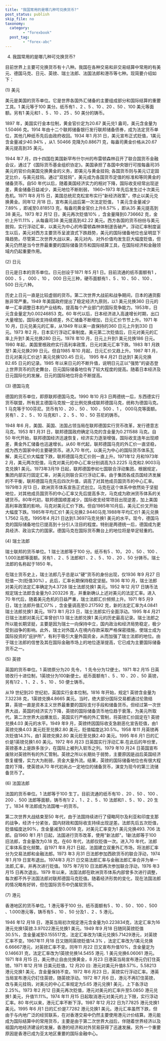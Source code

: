 ```yaml
---
title: "我国常用的是哪几种可兑换货币?"
post_status: publish
skip_file: no
taxonomy:
  category:
        - "forexbook"
  post_tag:
        - "forex-abc"
---
```


4. 我国常用的是哪几种可兑换货币?

目前世界上主要可兑换货币有十八种。我国在各种交易和非交易结算中常用的有美元、德国马克、日元、英镑、瑞士法郎、法国法郎和港币等七种。现简要介绍如下：

(1) 美元

美元是美国的货币单位。它是世界各国外汇储备的主要组成部分和国际结算的重要工具。1 美元等于100 美分。纸币有1 、2 、5 、10 、20 、50 、100 美元等面额。另有1 美元和1 、5 、10 、25 、50 美分的铸币。

1897 年，美国实行金本位制，黄金官价定为20.67 美元兑1 盎司，美元含金量为1.50466 克。1914 年由十二个联邦储备银行发行联邦储备债券，成为法定货币单位，其他几种纸币先后由政府收回。1934 年1 月31 日，美元宣布正式贬值，1美元含金量减少40.94% ，从1. 50466 克降为0.88671 克，每盎司黄金价格从20.67 美元提高到35 美元。

1944 年7 月，四十四国在美国新罕布什尔州的布雷顿森林召开了联合国货币金融会议，通过了《国际货币基金组织协定》。美国承担了各国中央银行可按每盎司35 美元的官价向美国兑换黄金的义务，即美元与黄金挂钩; 各国货币则与美元订定固定比价，与美元挂钩。通过"双挂钩"，美元成为各国货币定值的标准和等同黄金的储备货币。自50 年代以后，随着美国经济实力的相对下降，国际收支经常出现逆差，黄金储备日益减少，美元地位不断削弱， 1960~1973 年先后发生过十次美元危机。1971 年8 月15 日，美国总统尼克松宣布实行"新经济政策"，停止以美元兑换黄金。同年12 月18 日，宣布美元战后第一次法定贬值， 1 美元含金量减少7.89% ，即减至0.818513 克，每盎司黄金官价上升8.57% ，即从35 美元提高到38 美元。1973 年2 月12 日，美元再次贬值10% ，含金量降到0.736662 克，金价上升11.11% ，从每盎司38 美元提高到42.22 美元。西方各国的货币纷纷与美元脱钩，实行浮动汇率，以美元为中心的布雷顿森林体制遂告破产。浮动汇率制度诞生以后，美元对西方主要货币呈波浪式下跌趋势，美元的国际储备地位也呈明显下降趋势。尽管第二次世界大战以来，美元对内、对外价值均发生巨大幅度贬值，但美元仍然是当今世界最重要的国际储备货币和国际结算工具，在国际经济和金融领域内仍起重要作用。

(2) 日元

日元是日本的货币单位。日元创设于1871 年5 月1 日。目前流通的纸币面额有1 ， 000 、5 ， 000 、10 ， 000 日元三种，硬币面额有1 、5 、10 、50 、100 、500 日元六种。

历史上日元一直是比较虚弱的货币。第二次世界大战前和战争期间，日本的通货膨胀非常严重。1949 年美国政府提出了稳定经济九原则，以1 美元兑换360 日元的单一汇率调整日本的产业结构，提高每个产业部门的国际竞争能力。1953年，日元含金量定为0.00246853 克。60 年代以后，日本经济进入高速增长时期，出口大量增加，国际收支持续顺差，外汇储备不断增加，日元汇价节节上升。1971 年10 月，日元兑美元的汇率，从1949 年以来一直保持的360 日元上升到330 日元。1973 年2 月，日本实行浮动汇率制度。美元第二次贬值后，日元对美元的汇率上升到1 美元兑换280 日元。1978 年10 月，日元上升到1 美元兑换186 日元。1980 年起，美国里根政府实行高利率政策，日元对美元汇率下跌。1983 年1 月跌至1 美元兑换299 日元。但自1985 年10 月起，日元汇价又趋上升。1987 年1 月，日元对美元汇价达1 美元兑换120.45 日元， 1995 年4 月21 日达到1 美元兑换82.65 日元的记录。1985 年以来日元的不断升值，说明日元正以"强势"的姿态登上世界货币的历史舞台，日元国际储备地位有了较大程度的提高。随着日本经济及日元国际化的发展，日元的国际地位将会不断提高。

(3) 德国马克

德国的货币单位，即原联邦德国马克。1990 年10 月3 日两德统一后，东西德实行货币联盟，所有民主德国马克按一定比例兑换成联邦德国马克，统称为德国马克。1 马克等于100芬尼。货币有10 、20 、50 、100 、500 、1 ， 000马克等面额。另有1 、2 、5 、10 马克和1 、2 、5 、10 、50 芬尼的铸币。

1948 年6 月，美国、英国、法国占领当局在联邦德国实行货币改革，发行德意志马克。1953 年1 月31 日，联邦德国政府确定马克的含金量为0.211588 马克。自50 年代开始，联邦德国经济迅速恢复，经济实力逐渐增强，国际收支连年出现顺差，黄金外汇储备也迅速增长。从60 年代起，联邦德国马克的外汇价一直坚稳，成为西方国家中的主要硬货币。进入70 年代，以美元为中心的国际货币体系瓦解，美元汇价大幅度下跌，联邦德国马克汇价则一直上升。1971年12 月和1973年2 月，美元两次贬值，马克对美元的中心汇率分别调高为3.2225 马克和2.9003马克兑换1 美元。1973年3月19 日起，联邦德国参如七国联合浮动集团，根据规定，集团内部实行固定汇率，对美元则联合实行浮动汇率。由于集团各成员国经济发展的不平衡，联邦德国马克先后四次升值，调高了对其他成员国货币的中心汇率。1979年3 月13 日，欧洲货币体系宣告正式创立。马克在这个体系中依然处于坚挺地位，对其他成员国货币的中心汇率又先后提高多次，马克成为欧洲货币体系的关键货币。80年代初，联邦德国顺差减少，国际收支经常项目出现逆差，加上美国高利率政策的影响，马克对美元汇价下跌。但自1985年10月后，美元汇价叉开始大幅度下跌。1985年平均汇价1 美元兑换2.9440马克.1988年平均汇价1 美元兑换1.7562 马克。1995年4 月21 日达到1.3697马克兑换1 美元的水平。现今，德国马克的国际储备地位已提高到十分引人注目的程度。特别是两德统一后，德国成为更具经济、政治实力的国家。德国马克在国际货币舞台上的地位将是举足轻重的。

(4) 瑞士法郎

瑞士联邦的货币单位。1 瑞士法郎等于100 分。纸币有5 、10， 20 、50 、100 、1.000法郎等面额。另有1 、2 、5 法郎和1 、2 、5 、10 、20 、50 分铸币。瑞士法郎的名称起于1850 年。

在瑞士货币史上，瑞士法郎几乎总是以"硬"货币的身份出现，仅1936 年9 月27 日贬值一次(贬值30%) 。此后，汇率长期保持稳定坚挺。1936 年10 月，瑞士法郎对美元的法定汇率确定为4.3728 瑞士法郎兑换1 美元。1952 年12 月17 日铸币法规定瑞士法郎含金量为0.203226 克，并重新确认上述对美元的法定汇率。进入70 年代后，随着美元危机的日益严重，瑞士法郎汇价频频上升。1971 年5 月9 日，瑞士法郎升值汇07% ，含金量调高至0.217592 克，新的法定汇率为4.0841瑞士法郎兑换1 美元。1973 年1 月23 日，瑞士法郎实行全面浮动。1995 年4 月21 日瑞士法郎对美元汇率曾创1.13 瑞士法郎兑换1 美元的历史最高记录。瑞士法郎之所以能长期坚挺，主要是因为瑞士一向保持中立，国内政治和经济局势稳定，极少受到战争的影响。此外，瑞士对外国人在境内存款采取严格保密措施，使瑞士成为国际投资的"庇护所"，有利于吸引大量外国资金，从而加强了瑞士法郎的地位。由于瑞士法郎的信誉及其在国际金融市场上的地位逐渐提高，它已成为主要国际储备货币之一。

(5) 英镑

英国的货币单位。1 英镑原分为20 先令， 1 先令分为12便士。1971 年2 月15 日英镑改行十进位制，1英镑分为100新便士。纸币面额有1 、5 、10 、20 、50 英镑，另有1/2 、1 、2 、5 、10 、50 便士铸币。

从19 世纪到20 世纪初，英国实行金本位制。1816 年开始，规定1 英镑含金量为7.32238 克，1英镑兑换4.8665 美元。当时，绝大部分国际交易都通过伦敦结算，英镑一直是资本主义世界最重要的国际支付手段和储备货币。但经过第一次世界大战，英国的经济实力下降，英镑的国际储备货币地位趋于衰落，为美元所取代。第二次世界大战爆发后，英国实行严格的外汇管制，将英镑汇价固定在1 英镑兑换4.03 美元的水平。1949 年9 月，英镑终因国际收支急剧恶化宣告贬值，由1 英镑兑换4.03 美元贬至兑换2.80 美元，贬值幅度达30.5%。1958 年11 月英镑再次贬值14.3%，由1 英镑兑换2.80 美元贬至兑换2.40 美元。1995 年6 月1 日的汇价是1英镑兑换1.60 美元。1972 年6 月23 日英国实行浮动汇率.在此后的年份里，英镑基本上是跌多涨少，在国际上被列入软币之列。1979 年10 月24 日英国宣布废除对英镑所有的外汇管制。英镑之所以长期处于弱势，主要原因是战后英国经济恢复缓慢，实力大为削弱，资金大量外流。结果，英镑的国际储备地位也有很大程度的下降，使英镑从70 年代初尚占一定地位的储备货币，演变为现今的第三流储备货币了。

(6) 法国法郎

法国的货币单位。1 法郎等于100 生丁。目前流通的纸币有10 、20 、50 、100 、200 、500 法郎等面额，铸币有1/ 2 、1 、2 、5 、10 法郎和1 、5 、10 、20 生丁。1834 年法郎成为法国唯一的货币。

第二次世界大战结束至50 年代，由于法国持续进行了侵略阿尔及利亚和印度支那的战争，经济十分紧张，国内财政和国际收支持续出现逆差。法郎先后五次贬值，贬值幅度达90%，含金量减至0.0018 克，对美元汇率变为1 美元兑换493. 706 法郎。自1960 年1 月1 日起，法国进行货币改革，使用"新法郎"。1新法郎等于100 旧法郎，含金量改为0.18 克。在60 年代，法郎仅贬值一次。进入70 年代，法郎汇率体系变化频繁。自1971 年8 月21 日起，法国建立双重外汇市场，将法郎汇率分为交易法郎和金融法郎。1973 年3 月31 日法郎参加西欧货币的联合浮动，1974 年1 月19 日宣布退出。1974年3 月21 日交易法郎汇率与金融法郎汇率合并为单一法郎,汇率，并再次进行贬值。1975 年7月10 日法郎再次参加联合浮动，1976 年3 月15 日再次退出。1979 年以来，法国法郎在欧洲货币体系内部曾多次进行调整，每次都不外乎法国法郎对联邦德国马克贬值。随着经济形势的变化，现在法国法郎的情况略有好转，但在国际货币中仍属软货币。

(7) 港元

香港地区的货币单位。1 港元等于100 分。纸币面额有5 、10 、50 、100 、500 、1.000港元等，铸币有5 、10 、50 分及1 、2 、5 港元。

1946 年12 月18 日，港英当局初次规定港元含金量为0.223834克，法定汇率为16港元兑换1英镑.3.97022港元兑换1 美元。1949 年9 月18 日随同英镑贬值30.5%，含金量减至0.155517克，法定汇率改为1美元兑换5.71429港元，对英镑汇率不变。1967年11 月18 日又随同英镑贬值14.3% ，法定汇率改为1美元兑换6.66667港元，对英镑汇率不变。同年11 月22 日又宣布升值10%，含金量定为0.146631 克，法定汇率改为1英镑兑换14.5455 港元. 1 美元兑换6.06061 港元。1971 年8 月15 日，美元停止自由兑换黄金，8 月23 日港英当局宣布港元仍钉住英镑。1971 年12 月18 日美元贬值，12 月20 曰: 港元对美元升值8.57%，5.58213 港元兑换1 美元，含金量保持不变。1972 年6 月23 日，英镑实行浮动汇率。港英当局宣布港元仍钉住英镑，随英镑浮动。1972 年7 月6 日，港元不再钉住英镑，改与美元挂钩，对美元的中心汇率规定为5.65 港元兑换1 美元，上下各浮动2.25%。1973 年2 月12 日美元再次贬值，港元对美元的汇率升至5.0850 港元兑换1 美元，升值11.11%。1974 年11 月15 日起取消港元对美元的上下限，实行浮动汇率。80 年代以来，港元汇率不断下浮。1987 年12 月22 日为7.7825 港元兑换1 美元。1995 年6 月1 日的汇价是7.7282 港元兑换1 美元。港元汇率虽然下跌，但由于与内地广泛的经贸联系，在对香港交易中仍然主要使用港元计价结算。港元能成为国际结算中的常用货币，主要是由于第二次世界大战后，伴随着世界经济以及祖国内地经济建设的发展，香港的经济和对外贸易获得了迅速发展。另外一个重要原因是香港已成为亚太地区重要的国际金融中心。
